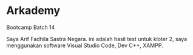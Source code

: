 # Arkademy
Bootcamp Batch 14

Saya Arif Fadhila Sastra Negara.
ini adalah hasil test untuk kloter 2, 
saya menggunakan software Visual Studio Code, Dev C++, XAMPP.
